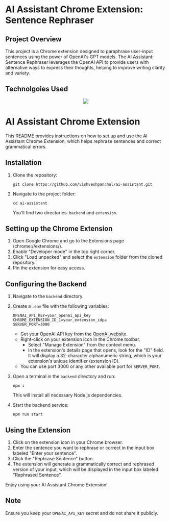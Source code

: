 # AI Assistant Chrome Extension: Sentence Rephraser

## Project Overview

This project is a Chrome extension designed to paraphrase user-input sentences using the power of OpenAI's GPT models. The AI Assistant: Sentence Rephraser leverages the OpenAI API to provide users with alternative ways to express their thoughts, helping to improve writing clarity and variety.

## Technolgoies Used

<p align="center">
  <a href="https://go-skill-icons.vercel.app/">
    <img
      src="https://go-skill-icons.vercel.app/api/icons?i=chatgpt,nodejs,expressjs,javascript,html,css,npm,bash,chrome,git,github"
    />
  </a>
</p>

# AI Assistant Chrome Extension

This README provides instructions on how to set up and use the AI Assistant Chrome Extension, which helps rephrase sentences and correct grammatical errors.

## Installation

1. Clone the repository:
   ```
   git clone https://github.com/vishveshpanchal/ai-assistant.git
   ```

2. Navigate to the project folder:
   ```
   cd ai-assistant
   ```

   You'll find two directories: `backend` and `extension`.

## Setting up the Chrome Extension

1. Open Google Chrome and go to the Extensions page (chrome://extensions/).
2. Enable "Developer mode" in the top right corner.
3. Click "Load unpacked" and select the `extension` folder from the cloned repository.
4. Pin the extension for easy access.

## Configuring the Backend

1. Navigate to the `backend` directory.
2. Create a `.env` file with the following variables:
   ```
   OPENAI_API_KEY=your_openai_api_key
   CHROME_EXTENSION_ID_1=your_extension_idpa
   SERVER_PORT=3000
   ```
   - Get your OpenAI API key from the [OpenAI website](https://platform.openai.com/docs/api-reference/authentication).
   - Right-click on your extension icon in the Chrome toolbar.
        - Select "Manage Extension" from the context menu.
        - In the extension's details page that opens, look for the "ID" field. It will display a 32-character alphanumeric string, which is your extension's unique identifier (extension ID).
   - You can use port 3000 or any other available port for `SERVER_PORT`.

3. Open a terminal in the `backend` directory and run:
   ```
   npm i
   ```
   This will install all necessary Node.js dependencies.

4. Start the backend service:
   ```
   npm run start
   ```

## Using the Extension

1. Click on the extension icon in your Chrome browser.
2. Enter the sentence you want to rephrase or correct in the input box labeled "Enter your sentence".
3. Click the "Rephrase Sentence" button.
4. The extension will generate a grammatically correct and rephrased version of your input, which will be displayed in the input box labeled "Rephrased Sentence".

Enjoy using your AI Assistant Chrome Extension!

## Note

Ensure you keep your `OPENAI_API_KEY` secret and do not share it publicly.